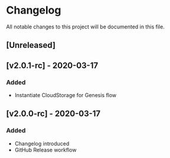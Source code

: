 # Changelog
All notable changes to this project will be documented in this file.

## [Unreleased]

## [v2.0.1-rc] - 2020-03-17
### Added
- Instantiate CloudStorage for Genesis flow

## [v2.0.0-rc] - 2020-03-17
### Added
- Changelog introduced
- GitHub Release workflow
